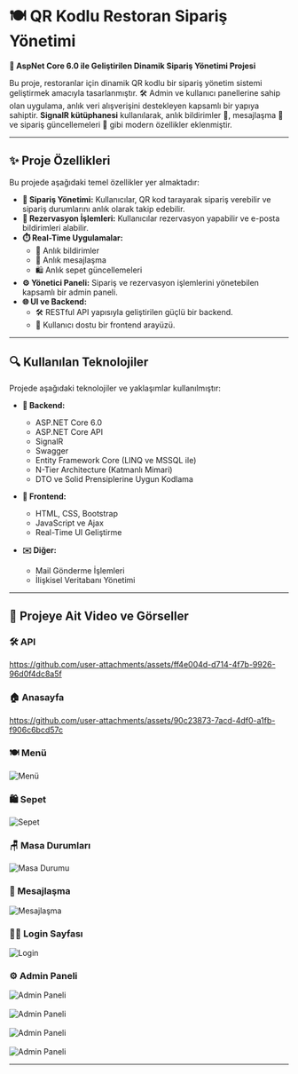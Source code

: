 # **🍽️ QR Kodlu Restoran Sipariş Yönetimi**  
**🔧 AspNet Core 6.0 ile Geliştirilen Dinamik Sipariş Yönetimi Projesi**  

Bu proje, restoranlar için dinamik QR kodlu bir sipariş yönetim sistemi geliştirmek amacıyla tasarlanmıştır. 🛠️ Admin ve kullanıcı panellerine sahip olan uygulama, anlık veri alışverişini destekleyen kapsamlı bir yapıya sahiptir. **SignalR kütüphanesi** kullanılarak, anlık bildirimler 📢, mesajlaşma 💬 ve sipariş güncellemeleri 🔄 gibi modern özellikler eklenmiştir.  

---

## **✨ Proje Özellikleri**  
Bu projede aşağıdaki temel özellikler yer almaktadır:  

- **🛒 Sipariş Yönetimi:** Kullanıcılar, QR kod tarayarak sipariş verebilir ve sipariş durumlarını anlık olarak takip edebilir.  
- **📧 Rezervasyon İşlemleri:** Kullanıcılar rezervasyon yapabilir ve e-posta bildirimleri alabilir.  
- **⏱️ Real-Time Uygulamalar:**  
  - 📢 Anlık bildirimler  
  - 💬 Anlık mesajlaşma  
  - 🛍️ Anlık sepet güncellemeleri  
- **⚙️ Yönetici Paneli:** Sipariş ve rezervasyon işlemlerini yönetebilen kapsamlı bir admin paneli.  
- **🌐 UI ve Backend:**  
  - 🛠️ RESTful API yapısıyla geliştirilen güçlü bir backend.  
  - 🎨 Kullanıcı dostu bir frontend arayüzü.  

---

## **🔍 Kullanılan Teknolojiler**  

Projede aşağıdaki teknolojiler ve yaklaşımlar kullanılmıştır:  

- **🔧 Backend:**  
  - ASP.NET Core 6.0  
  - ASP.NET Core API  
  - SignalR  
  - Swagger  
  - Entity Framework Core (LINQ ve MSSQL ile)  
  - N-Tier Architecture (Katmanlı Mimari)  
  - DTO ve Solid Prensiplerine Uygun Kodlama  

- **🎨 Frontend:**  
  - HTML, CSS, Bootstrap  
  - JavaScript ve Ajax  
  - Real-Time UI Geliştirme  

- **✉️ Diğer:**  
  - Mail Gönderme İşlemleri  
  - İlişkisel Veritabanı Yönetimi  

---

## **📸 Projeye Ait Video ve Görseller**

### **🛠️ API**
https://github.com/user-attachments/assets/ff4e004d-d714-4f7b-9926-96d0f4dc8a5f

### **🏠 Anasayfa**
https://github.com/user-attachments/assets/90c23873-7acd-4df0-a1fb-f906c6bcd57c

### **🍽️ Menü**
![Menü](https://github.com/user-attachments/assets/73139267-e04f-4146-b234-6870c3ff6f2c)

### **🛍️ Sepet**
![Sepet](https://github.com/user-attachments/assets/bd3efd10-211e-47f9-84c8-eb660f014001)

### **🪑 Masa Durumları**
![Masa Durumu](https://github.com/user-attachments/assets/dc99c78f-3fa4-4d6d-bc55-333205ac2ac1)

### **💬 Mesajlaşma**
![Mesajlaşma](https://github.com/user-attachments/assets/c7138581-9b38-4e29-9dff-6a3f722ad685)

### **👨‍💼 Login Sayfası**
![Login](https://github.com/user-attachments/assets/57a30405-4626-4af7-9d14-6db58fb981fa)

### **⚙️ Admin Paneli**
![Admin Paneli](https://github.com/user-attachments/assets/24224b71-307b-4b8d-a525-6826548645a6)  
<br>
![Admin Paneli](https://github.com/user-attachments/assets/df26a45b-741f-420e-bda9-7a1717e1089b)  
<br>
![Admin Paneli](https://github.com/user-attachments/assets/f7acbefc-0349-4322-b7d9-0eb9025ba105)  
<br>
![Admin Paneli](https://github.com/user-attachments/assets/0701f1a1-6f58-4e33-9fd0-0d8b7c192031)  

---
